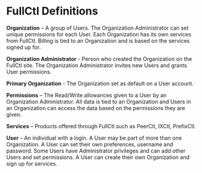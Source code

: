 # FullCtl Definitions
<strong>Organization</strong> – A group of Users. The Organization Administrator can set unique permissions for each User. Each Organization has its own services from FullCtl. Billing is tied to an Organization and is based on the services signed up for.

<strong>Organization Administrator</strong> - Person who created the Organization on the FullCtl site. The Organization Administrator invites new Users and grants User permissions. 

<strong>Primary Organization</strong> - The Organization set as default on a User account.

<strong>Permissions</strong> – The Read/Write allowances given to a User by an Organization Administrator. All data is tied to an Organization and Users in an Organization can access the data based on the permissions they are given.

<strong>Services</strong> – Products offered through FullCtl such as PeerCtl, IXCtl, PrefixCtl. 

<strong>User</strong> – An individual with a login. A User may be part of more than one Organization. A User can set their own preferences, username and password. Some Users have Administrator privileges and can add other Users and set permissions. A User can create their own Organization and sign up for services.

